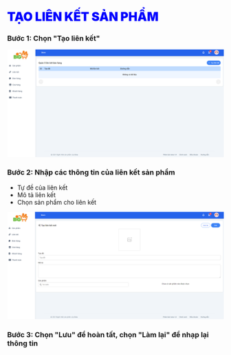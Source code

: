 # <span style= "color: blue; font-weight:900;"> TẠO LIÊN KẾT SẢN PHẨM </span>

### **Bước 1: Chọn "Tạo liên kết"**

![](../images/link/create-link.png)

### **Bước 2: Nhập các thông tin của liên kết sản phẩm**

- Tự đề của liên kết
- Mô tả liên kết    
- Chọn sản phẩm cho liên kết

![](../images/link/creat-link2.png)

### **Bước 3: Chọn "Lưu" để hoàn tất, chọn "Làm lại" để nhạp lại thông tin**


